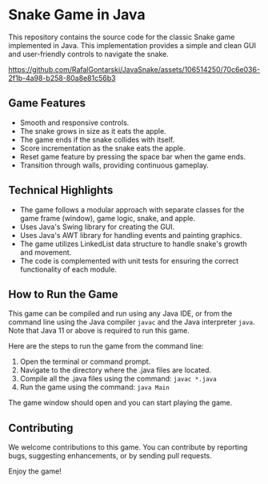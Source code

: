 # Snake Game in Java

This repository contains the source code for the classic Snake game implemented in Java. This implementation provides a simple and clean GUI and user-friendly controls to navigate the snake.



https://github.com/RafalGontarski/JavaSnake/assets/106514250/70c6e036-2f1b-4a98-b258-80a8e81c56b3


## Game Features
- Smooth and responsive controls.
- The snake grows in size as it eats the apple.
- The game ends if the snake collides with itself.
- Score incrementation as the snake eats the apple.
- Reset game feature by pressing the space bar when the game ends.
- Transition through walls, providing continuous gameplay.

## Technical Highlights
- The game follows a modular approach with separate classes for the game frame (window), game logic, snake, and apple.
- Uses Java's Swing library for creating the GUI.
- Uses Java's AWT library for handling events and painting graphics.
- The game utilizes LinkedList data structure to handle snake's growth and movement.
- The code is complemented with unit tests for ensuring the correct functionality of each module.

## How to Run the Game
This game can be compiled and run using any Java IDE, or from the command line using the Java compiler `javac` and the Java interpreter `java`. Note that Java 11 or above is required to run this game.

Here are the steps to run the game from the command line:

1. Open the terminal or command prompt.
2. Navigate to the directory where the .java files are located.
3. Compile all the .java files using the command: `javac *.java`
4. Run the game using the command: `java Main`

The game window should open and you can start playing the game.

## Contributing
We welcome contributions to this game. You can contribute by reporting bugs, suggesting enhancements, or by sending pull requests.

Enjoy the game!
